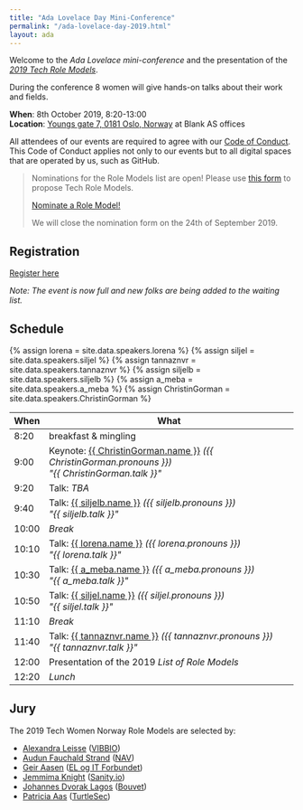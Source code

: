 ```yaml
---
title: "Ada Lovelace Day Mini-Conference"
permalink: "/ada-lovelace-day-2019.html"
layout: ada
---
```


Welcome to the _Ada Lovelace mini-conference_ and the presentation of the [_2019 Tech Role Models_](https://www.digi.no/artikler/patricia-aas-arrangerer-pris-for-kvinner-som-faktisk-jobber-i-it/471216).

During the conference 8 women will give hands-on talks about their work and fields.

**When**: 8th October 2019, 8:20-13:00  
**Location**: [Youngs gate 7, 0181 Oslo, Norway](https://goo.gl/maps/E5re8jL5EGzmPW5R7) at Blank AS offices

All attendees of our events are required to agree with our [Code of Conduct](/code-of-conduct). This Code of Conduct applies not only to our events but to all digital spaces that are operated by us, such as GitHub.

> Nominations for the Role Models list are open!
> Please use [this form](https://forms.gle/jCMJEj5HcTzs5p8JA) to propose Tech Role Models.
>
> <a href="https://forms.gle/jCMJEj5HcTzs5p8JA" target="_blank" class="btn btn-dark">Nominate a Role Model!</a>
>
> We will close the nomination form on the 24th of September 2019.

## Registration

<a href="https://www.meetup.com/Tech-Women-Norway/events/264108718/" class="btn btn-dark">Register here</a>

_Note: The event is now full and new folks are being added to the waiting list._

## Schedule

{% assign lorena = site.data.speakers.lorena %}
{% assign siljel = site.data.speakers.siljel %}
{% assign tannaznvr = site.data.speakers.tannaznvr %}
{% assign siljelb = site.data.speakers.siljelb %}
{% assign a_meba = site.data.speakers.a_meba %}
{% assign ChristinGorman = site.data.speakers.ChristinGorman %}

| When  | What                                                                                                                                                            |
| ----- | --------------------------------------------------------------------------------------------------------------------------------------------------------------- |
| 8:20  | breakfast &amp; mingling                                                                                                                                        |
| 9:00  | Keynote: [{{ ChristinGorman.name }}][ChristinGorman] <em class="pronouns">({{ ChristinGorman.pronouns }})</em><br>_"{{ ChristinGorman.talk }}"_                                                                  |
| 9:20  | Talk: _TBA_                                                                                                                                                     |
| 9:40  | Talk: [{{ siljelb.name }}][siljelb] <em class="pronouns">({{ siljelb.pronouns }})</em><br>_"{{ siljelb.talk }}"_                                 |
| 10:00 | _Break_                                                                                                                                                         |
| 10:10 | Talk: [{{ lorena.name }}][lorena] <em class="pronouns">({{ lorena.pronouns }})</em><br>_"{{ lorena.talk }}"_                      |
| 10:30 | Talk: [{{ a_meba.name }}][a_meba] <em class="pronouns">({{ a_meba.pronouns }})</em><br>_"{{ a_meba.talk }}"_                                                                                                                                   |
| 10:50 | Talk: [{{ siljel.name }}][siljel] <em class="pronouns">({{ siljel.pronouns }})</em><br>_"{{ siljel.talk }}"_ |
| 11:10 | _Break_                                                                                                                                                         |
| 11:40 | Talk: [{{ tannaznvr.name }}][tannaznvr] <em class="pronouns">({{ tannaznvr.pronouns }})</em><br>_"{{ tannaznvr.talk }}"_                                          |
| 12:00 | Presentation of the 2019 _List of Role Models_                                                                                                                  |
| 12:20 | _Lunch_                                                                                                                                                         |

[ChristinGorman]: {{site.baseurl}}/christin-gorman-public-sector/
[siljelb]: {{site.baseurl}}/speakers/silje-ljosland-bakke
[lorena]: {{site.baseurl}}/speakers/lorena-carthy
[siljel]: {{site.baseurl}}/speakers/silje-lærk
[a_meba]: {{site.baseurl}}/speakers/marta-paciorkowska
[tannaznvr]: {{site.baseurl}}/speakers/tannaz-n-roshandel

## Jury

The 2019 Tech Women Norway Role Models are selected by:

- [Alexandra Leisse](https://twitter.com/troubalex) ([VIBBIO](https://www.vibbio.com/))
- [Audun Fauchald Strand](https://twitter.com/audunstrand) ([NAV](https://www.nav.no/))
- [Geir Aasen](https://twitter.com/geiraasen) ([EL og IT Forbundet](https://elogit.no/))
- [Jemmima Knight](https://twitter.com/jemm1ma) ([Sanity.io](https://www.sanity.io/))
- [Johannes Dvorak Lagos](https://twitter.com/johanneslagos) ([Bouvet](https://www.bouvet.no/))
- [Patricia Aas](https://twitter.com/pati_gallardo) ([TurtleSec](https://turtlesec.no/))
